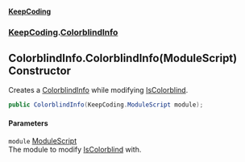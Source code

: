 #### [KeepCoding](index.md 'index')
### [KeepCoding](KeepCoding.md 'KeepCoding').[ColorblindInfo](KeepCoding_ColorblindInfo.md 'KeepCoding.ColorblindInfo')
## ColorblindInfo.ColorblindInfo(ModuleScript) Constructor
Creates a [ColorblindInfo](KeepCoding_ColorblindInfo.md 'KeepCoding.ColorblindInfo') while modifying [IsColorblind](KeepCoding_ModuleScript_IsColorblind.md 'KeepCoding.ModuleScript.IsColorblind').  
```csharp
public ColorblindInfo(KeepCoding.ModuleScript module);
```
#### Parameters
<a name='KeepCoding_ColorblindInfo_ColorblindInfo(KeepCoding_ModuleScript)_module'></a>
`module` [ModuleScript](KeepCoding_ModuleScript.md 'KeepCoding.ModuleScript')  
The module to modify [IsColorblind](KeepCoding_ModuleScript_IsColorblind.md 'KeepCoding.ModuleScript.IsColorblind') with.
  

